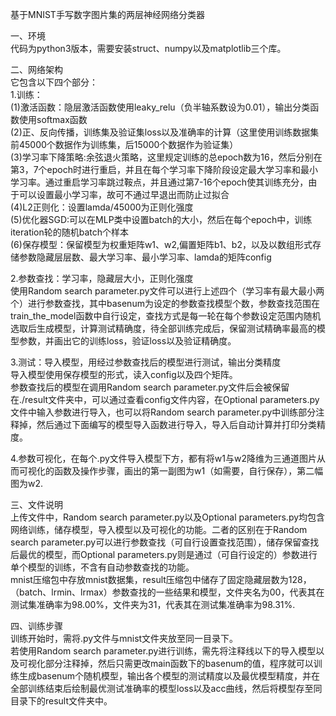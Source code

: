 基于MNIST手写数字图片集的两层神经网络分类器  

一、环境  
代码为python3版本，需要安装struct、numpy以及matplotlib三个库。  

二、网络架构  
 它包含以下四个部分：    
 1.训练：  
  (1)激活函数：隐层激活函数使用leaky_relu（负半轴系数设为0.01），输出分类函数使用softmax函数  
  (2)正、反向传播，训练集及验证集loss以及准确率的计算（这里使用训练数据集前45000个数据作为训练集，后15000个数据作为验证集）  
  (3)学习率下降策略:余弦退火策略，这里规定训练的总epoch数为16，然后分别在第3，7个epoch时进行重启，并且在每个学习率下降阶段设定最大学习率和最小学习率。通过重启学习率跳过鞍点，并且通过第7-16个epoch使其训练充分，由于可以设置最小学习率，故可不通过早退出而防止过拟合  
  (4)L2正则化：设置lamda/45000为正则化强度  
  (5)优化器SGD:可以在MLP类中设置batch的大小，然后在每个epoch中，训练iteration轮的随机batch个样本  
  (6)保存模型：保留模型为权重矩阵w1、w2,偏置矩阵b1、b2，以及以数组形式存储参数隐藏层层数、最大学习率、最小学习率、lamda的矩阵config  
  
 2.参数查找：学习率，隐藏层大小，正则化强度  
  使用Random search parameter.py文件可以进行上述四个（学习率有最大最小两个）进行参数查找，其中basenum为设定的参数查找模型个数，参数查找范围在train_the_model函数中自行设定，查找方式是每一轮在每个参数设定范围内随机选取后生成模型，计算测试精确度，待全部训练完成后，保留测试精确率最高的模型参数，并画出它的训练loss，验证loss以及验证精确度。  
  
 3.测试：导入模型，用经过参数查找后的模型进行测试，输出分类精度  
  导入模型使用保存模型的形式，读入config以及四个矩阵。  
  参数查找后的模型在调用Random search parameter.py文件后会被保留在./result文件夹中，可以通过查看config文件内容，在Optional parameters.py文件中输入参数进行导入，也可以将Random search parameter.py中训练部分注释掉，然后通过下面编写的模型导入函数进行导入，导入后自动计算并打印分类精度。  
  
 4.参数可视化，在每个.py文件导入模型下方，都有将w1与w2降维为三通道图片从而可视化的函数及操作步骤，画出的第一副图为w1（如需要，自行保存），第二幅图为w2.  
  
三、文件说明  
上传文件中，Random search parameter.py以及Optional parameters.py均包含网络训练，储存模型，导入模型以及可视化的功能。二者的区别在于Random search parameter.py可以进行参数查找（可自行设置查找范围），储存保留查找后最优的模型，而Optional parameters.py则是通过（可自行设定的）参数进行单个模型的训练，不含有自动参数查找的功能。  
mnist压缩包中存放mnist数据集，result压缩包中储存了固定隐藏层数为128，（batch、lrmin、lrmax）参数查找的一些结果和模型，文件夹名为00，代表其在测试集准确率为98.00%，文件夹为31，代表其在测试集准确率为98.31%.  

四、训练步骤  
  训练开始时，需将.py文件与mnist文件夹放至同一目录下。  
  若使用Random search parameter.py进行训练，需先将注释线以下的导入模型以及可视化部分注释掉，然后只需更改main函数下的basenum的值，程序就可以训练生成basenum个随机模型，输出各个模型的测试精度以及最优模型精度，并在全部训练结束后绘制最优测试准确率的模型loss以及acc曲线，然后将模型存至同目录下的result文件夹中。





